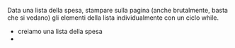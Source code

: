 Data una lista della spesa, stampare sulla pagina (anche brutalmente, basta che si vedano) gli elementi della lista individualmente con un ciclo while.

- creiamo una lista della spesa
- 

   